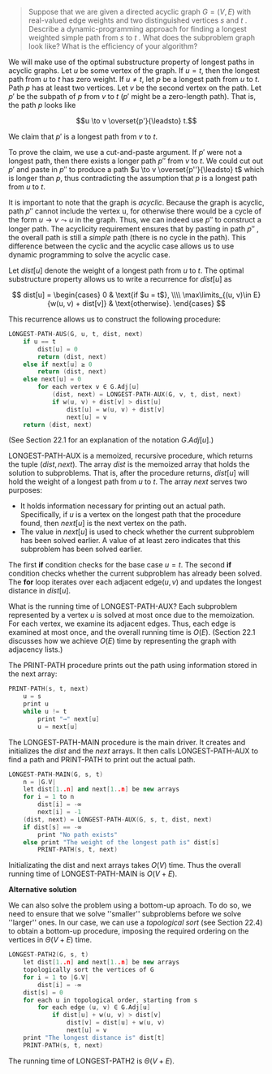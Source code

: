 > Suppose that we are given a directed acyclic graph $G = (V, E)$ with real-valued edge weights and two distinguished vertices $s$ and $t$ . Describe a dynamic-programming approach for finding a longest weighted simple path from $s$ to $t$ . What does the subproblem graph look like? What is the efficiency of your algorithm?

We will make use of the optimal substructure property of longest paths in acyclic graphs. Let $u$ be some vertex of the graph. If $u = t$, then the longest path from $u$ to $t$ has zero weight. If $u \ne t$, let $p$ be a longest path from $u$ to $t$. Path $p$ has at least two vertices. Let $v$ be the second vertex on the path. Let $p'$ be the subpath of $p$ from $v$ to $t$ ($p'$ might be a zero-length path). That is, the path $p$ looks like

$$u \to v \overset{p'}{\leadsto} t.$$

We claim that $p'$ is a longest path from $v$ to $t$.

To prove the claim, we use a cut-and-paste argument. If $p'$ were not a longest path, then there exists a longer path $p''$ from $v$ to $t$. We could cut out $p'$ and paste in $p''$ to produce a path $u \to v \overset{p''}{\leadsto} t$ which is longer than $p$, thus contradicting the assumption that $p$ is a longest path from $u$ to $t$.

It is important to note that the graph is _acyclic_. Because the graph is acyclic, path $p''$ cannot include the vertex u, for otherwise there would be a cycle of the form $u \to v \leadsto u$ in the graph. Thus, we can indeed use $p''$ to construct a longer path. The acyclicity requirement ensures that by pasting in path $p''$ , the overall path is still a _simple_ path (there is no cycle in the path). This difference between the cyclic and the acyclic case allows us to use dynamic programming to solve the acyclic case.

Let $dist[u]$ denote the weight of a longest path from $u$ to $t$. The optimal substructure property allows us to write a recurrence for $dist[u]$ as

$$
dist[u] =
\begin{cases}
                                           0 & \text{if $u = t$}, \\\\
\max\limits_{(u, v)\in E}{w(u, v) + dist[v]} & \text{otherwise}.
\end{cases}
$$

This recurrence allows us to construct the following procedure:

```cpp
LONGEST-PATH-AUS(G, u, t, dist, next)
    if u == t
        dist[u] = 0
        return (dist, next)
    else if next[u] ≥ 0
        return (dist, next)
    else next[u] = 0
        for each vertex v ∈ G.Adj[u]
            (dist, next) = LONGEST-PATH-AUX(G, v, t, dist, next)
            if w(u, v) + dist[v] > dist[u]
                dist[u] = w(u, v) + dist[v]
                next[u] = v
    return (dist, next)
```

(See Section 22.1 for an explanation of the notation $G.Adj[u]$.)

$\text{LONGEST-PATH-AUX}$ is a memoized, recursive procedure, which returns the tuple $(dist, next)$. The array $dist$ is the memoized array that holds the solution to subproblems. That is, after the procedure returns, $dist[u]$ will hold the weight of a longest path from $u$ to $t$. The array $next$ serves two purposes:

- It holds information necessary for printing out an actual path. Specifically, if $u$ is a vertex on the longest path that the procedure found, then $next[u]$ is the next vertex on the path.
- The value in $next[u]$ is used to check whether the current subproblem has been solved earlier. A value of at least zero indicates that this subproblem has been solved earlier.

The first **if** condition checks for the base case $u = t$. The second **if** condition checks whether the current subproblem has already been solved. The **for** loop iterates over each adjacent edge($u, v)$ and updates the longest distance in $dist[u]$.

What is the running time of $\text{LONGEST-PATH-AUX}$? Each subproblem represented by a vertex $u$ is solved at most once due to the memoization. For each vertex, we examine its adjacent edges. Thus, each edge is examined at most once, and the overall running time is $O(E)$. (Section 22.1 discusses how we achieve $O(E)$ time by representing the graph with adjacency lists.)

The $\text{PRINT-PATH}$ procedure prints out the path using information stored in the next array:

```cpp
PRINT-PATH(s, t, next)
    u = s
    print u
    while u != t
        print "→" next[u]
        u = next[u]
```

The $\text{LONGEST-PATH-MAIN}$ procedure is the main driver. It creates and initializes the $dist$ and the $next$ arrays. It then calls $\text{LONGEST-PATH-AUX}$ to find a path and $\text{PRINT-PATH}$ to print out the actual path.

```cpp
LONGEST-PATH-MAIN(G, s, t)
    n = |G.V|
    let dist[1..n] and next[1..n] be new arrays
    for i = 1 to n
        dist[i] = -∞
        next[i] = -1
    (dist, next) = LONGEST-PATH-AUX(G, s, t, dist, next)
    if dist[s] == -∞
        print "No path exists"
    else print "The weight of the longest path is" dist[s]
        PRINT-PATH(s, t, next)
```

Initializating the dist and next arrays takes $O(V)$ time. Thus the overall running time of $\text{LONGEST-PATH-MAIN}$ is $O(V + E)$.

**Alternative solution** 

We can also solve the problem using a bottom-up aproach. To do so, we need to ensure that we solve ''smaller'' subproblems before we solve ''larger'' ones. In our case, we can use a _topological sort_ (see Section 22.4) to obtain a bottom-up procedure, imposing the required ordering on the vertices in $\Theta(V + E)$ time.

```cpp
LONGEST-PATH2(G, s, t)
    let dist[1..n] and next[1..n] be new arrays
    topologically sort the vertices of G
    for i = 1 to |G.V|
        dist[i] = -∞
    dist[s] = 0
    for each u in topological order, starting from s
        for each edge (u, v) ∈ G.Adj[u]
            if dist[u] + w(u, v) > dist[v]
                dist[v] = dist[u] + w(u, v)
                next[u] = v
    print "The longest distance is" dist[t]
    PRINT-PATH(s, t, next)
```

The running time of $\text{LONGEST-PATH2}$ is $\Theta(V + E)$.
